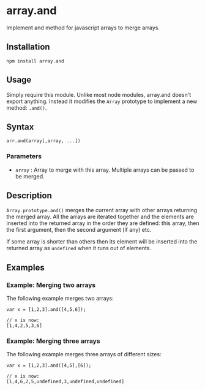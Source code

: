 # array.and

Implement and method for javascript arrays to merge arrays.

## Installation

    npm install array.and

## Usage

Simply require this module. Unlike most node modules, array.and doesn't export anything.
Instead it modifies the `Array` prototype to implement a new method: `.and()`.

## Syntax

	arr.and(array[,array, ...])

### Parameters

- `array` : Array to merge with this array. Multiple arrays can be passed to be
  merged.
  
## Description

`Array.prototype.and()` merges the current array with other arrays returning the
merged array. All the arrays are iterated together and the elements are inserted
into the returned array in the order they are defined: this array, then the first
argument, then the second argument (if any) etc.

If some array is shorter than others then its element will be inserted into the
returned array as `undefined` when it runs out of elements.

## Examples

### Example: Merging two arrays

The following example merges two arrays:

    var x = [1,2,3].and([4,5,6]);
	
	// x is now:
	[1,4,2,5,3,6]


### Example: Merging three arrays

The following example merges three arrays of different sizes:

	var x = [1,2,3].and([4,5],[6]);
	
	// x is now:
	[1,4,6,2,5,undefined,3,undefined,undefined]



